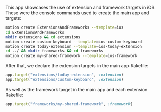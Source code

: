 
This app showcases the use of extension and framework targets in iOS. These were the console commands used to create the main app and targets:

```bash
motion create ExtensionsAndFrameworks --template=ios
cd ExtensionsAndFrameworks
mkdir extensions && cd extensions
motion create custom-keyboard --template=ios-custom-keyboard
motion create today-extension --template=ios-today-extension
cd ../ && mkdir frameworks && cd frameworks
motion create my-shared-framework --template=ios-framework
```

After that, we declare the extension targets in the main app Rakefile:

```ruby
app.target("extensions/today-extension", :extension)
app.target("extensions/custom-keyboard", :extension)
```

As well as the framework target in the main app and each extension Rakefile:

```ruby
app.target("frameworks/my-shared-framework", :framework)
```

